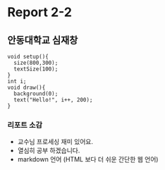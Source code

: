 # Report 2-2 
## 안동대학교 심재창

```
void setup(){
  size(800,300);
  textSize(100);
}
int i;
void draw(){
  background(0);
  text("Hello!", i++, 200);
}
```

### 리포트 소감
* 교수님 프로세싱 재미 있어요.
* 열심히 공부 하겠습니다.
* markdown 언어 (HTML 보다 더 쉬운 간단한 웹 언어)
